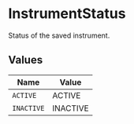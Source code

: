 # InstrumentStatus

Status of the saved instrument.


## Values

| Name       | Value      |
| ---------- | ---------- |
| `ACTIVE`   | ACTIVE     |
| `INACTIVE` | INACTIVE   |
